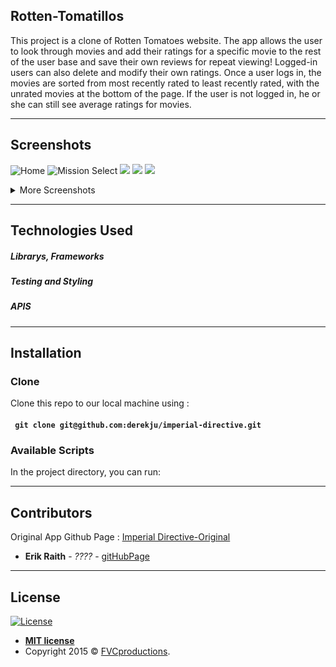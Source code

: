 ## Rotten-Tomatillos
This project is a clone of Rotten Tomatoes website. The app allows the user to look through movies and add their ratings for a specific movie to the rest of the user base and save their own reviews for repeat viewing! Logged-in users can also delete and modify their own ratings. Once a user logs in, the movies are sorted from most recently rated to least recently rated, with the unrated movies at the bottom of the page. If the user is not logged in, he or she can still see average ratings for movies.



---

## Screenshots
![Home](https://user-images.githubusercontent.com/6379500/79295138-2ee1d380-7e95-11ea-8f2c-0934edc144ac.png)
![Mission Select](https://user-images.githubusercontent.com/6379500/79295149-330df100-7e95-11ea-9dcd-be5b036c1c4c.png)
![](https://user-images.githubusercontent.com/6379500/79295143-30ab9700-7e95-11ea-8972-e5c1aa95c3c2.png)
![](https://user-images.githubusercontent.com/6379500/79295146-32755a80-7e95-11ea-9fb2-701355efa691.png)
![](https://user-images.githubusercontent.com/6379500/79295148-330df100-7e95-11ea-81e8-eee7109ae391.png)

<details><summary>More Screenshots</summary>
<p>
  
##### Choosing a Mission

##### 

</p>
</details>

---

## Technologies Used

##### Librarys, Frameworks


##### Testing and Styling


##### APIS


---

## Installation

### Clone

Clone this repo to our local machine using :
#### ` git clone git@github.com:derekju/imperial-directive.git`


### Available Scripts

In the project directory, you can run:


---

## Contributors 
Original App Github Page : [Imperial Directive-Original](git@github.com:derekju/imperial-directive.git)
* **Erik Raith**  - *????* - [gitHubPage](https://github.com/ERaith)

---

## License

[![License](http://img.shields.io/:license-mit-blue.svg?style=flat-square)](http://badges.mit-license.org)

- **[MIT license](http://opensource.org/licenses/mit-license.php)**
- Copyright 2015 © <a href="http://fvcproductions.com" target="_blank">FVCproductions</a>.

